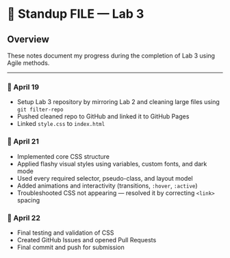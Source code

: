 # 🌅 Standup FILE — Lab 3

## Overview
These notes document my progress during the completion of Lab 3 using Agile methods.

---

### 📆 April 19
- Setup Lab 3 repository by mirroring Lab 2 and cleaning large files using `git filter-repo`
- Pushed cleaned repo to GitHub and linked it to GitHub Pages
- Linked `style.css` to `index.html`

### 📆 April 21
- Implemented core CSS structure
- Applied flashy visual styles using variables, custom fonts, and dark mode
- Used every required selector, pseudo-class, and layout model
- Added animations and interactivity (transitions, `:hover`, `:active`)
- Troubleshooted CSS not appearing — resolved it by correcting `<link>` spacing 

### 📆 April 22
- Final testing and validation of CSS
- Created GitHub Issues and opened Pull Requests
- Final commit and push for submission
